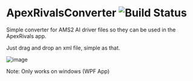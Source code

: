 # ApexRivalsConverter ![Build Status](https://github.com/kayvdlans/ApexRivalsConverter/actions/workflows/build-and-release.yml/badge.svg)
Simple converter for AMS2 AI driver files so they can be used in the ApexRivals app.

Just drag and drop an xml file, simple as that.

![image](https://github.com/user-attachments/assets/ca00b155-8454-4a2f-8672-1e91d25239eb)

Note:
Only works on windows (WPF App)
